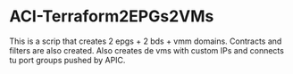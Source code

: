 # ACI-Terraform2EPGs2VMs
This is a scrip that creates 2 epgs + 2 bds + vmm domains.
Contracts and filters are also created.
Also creates de vms with custom IPs and connects tu port groups pushed by APIC.
